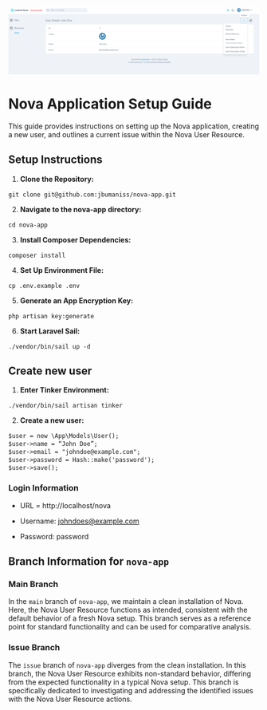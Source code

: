 ![alt text](issue.png "Issue")

# Nova Application Setup Guide

This guide provides instructions on setting up the Nova application, creating a new user, and outlines a current issue within the Nova User Resource.


## Setup Instructions

1. **Clone the Repository:**

```
git clone git@github.com:jbumaniss/nova-app.git
```

2. **Navigate to the nova-app directory:**

```
cd nova-app
```

3. **Install Composer Dependencies:**

```
composer install
```

4. **Set Up Environment File:**

```
cp .env.example .env
```

5. **Generate an App Encryption Key:**

```
php artisan key:generate
```

6. **Start Laravel Sail:**

```
./vendor/bin/sail up -d
```

## Create new user

1. **Enter Tinker Environment:**

```
./vendor/bin/sail artisan tinker
```

2. **Create a new user:**

```
$user = new \App\Models\User();
$user->name = “John Doe”;
$user->email = "johndoe@example.com";
$user->password = Hash::make('password');
$user->save();
```

### Login Information

- URL = http://localhost/nova

- Username: johndoes@example.com

- Password: password

## Branch Information for `nova-app`

### Main Branch
In the `main` branch of `nova-app`, we maintain a clean installation of Nova. Here, the Nova User Resource functions as intended, consistent with the default behavior of a fresh Nova setup. This branch serves as a reference point for standard functionality and can be used for comparative analysis.

### Issue Branch
The `issue` branch of `nova-app` diverges from the clean installation. In this branch, the Nova User Resource exhibits non-standard behavior, differing from the expected functionality in a typical Nova setup. This branch is specifically dedicated to investigating and addressing the identified issues with the Nova User Resource actions.
